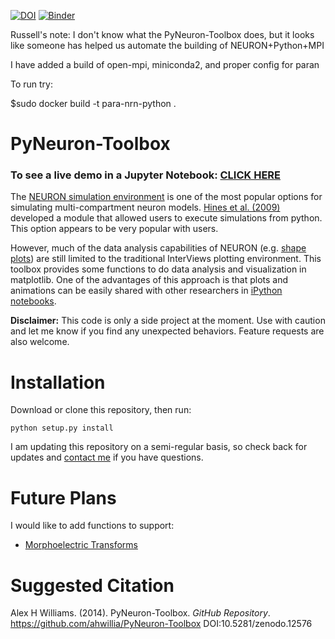 [![DOI](https://zenodo.org/badge/doi/10.5281/zenodo.12576.png)](http://dx.doi.org/10.5281/zenodo.12576) [![Binder](http://mybinder.org/badge.svg)](http://mybinder.org/repo/ahwillia/PyNeuron-Toolbox)


Russell's note: I don't know what the PyNeuron-Toolbox does, but it looks like someone has helped us automate the building of NEURON+Python+MPI



I have added a build of open-mpi, miniconda2, and proper config for paran

To run try:

$sudo docker build -t para-nrn-python .


PyNeuron-Toolbox
================

### To see a live demo in a Jupyter Notebook: [CLICK HERE](http://mybinder.org/repo/ahwillia/PyNeuron-Toolbox)

The [NEURON simulation environment](http://www.neuron.yale.edu/neuron/) is one of the most popular options for simulating multi-compartment neuron models. [Hines et al. (2009)](http://journal.frontiersin.org/Journal/10.3389/neuro.11.001.2009/abstract) developed a module that allowed users to execute simulations from python. This option appears to be very popular with users.

However, much of the data analysis capabilities of NEURON (e.g. [shape plots](http://www.oberlin.edu/OCTET/HowTo/NEURON/B2_RealisticMorph.html)) are still limited to the traditional InterViews plotting environment. This toolbox provides some functions to do data analysis and visualization in matplotlib. One of the advantages of this approach is that plots and animations can be easily shared with other researchers in [iPython notebooks](http://ipython.org/notebook.html).

**Disclaimer:** This code is only a side project at the moment. Use with caution and let me know if you find any unexpected behaviors. Feature requests are also welcome.

Installation
=============
Download or clone this repository, then run:

`python setup.py install`

I am updating this repository on a semi-regular basis, so check back for updates and [contact me](http://alexhwilliams.info) if you have questions.

Future Plans
============
I would like to add functions to support:

* [Morphoelectric Transforms](http://zadorlab.cshl.edu/PDF/zador-thesis1993.pdf)

Suggested Citation
==================
Alex H Williams. (2014). PyNeuron-Toolbox. *GitHub Repository*. https://github.com/ahwillia/PyNeuron-Toolbox DOI:10.5281/zenodo.12576
